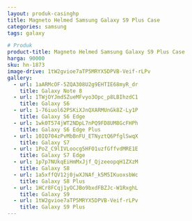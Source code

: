 ```yaml
---
layout: produk-casinghp
title: Magneto Helmed Samsung Galaxy S9 Plus Case
categories: samsung
tags: galaxy

# Produk
product-title: Magneto Helmed Samsung Galaxy S9 Plus Case
harga: 90000
sku: hn-1873
image-drive: 1tW2gvioe7aTP5MRYX5DPVB-Veif-rLPv
gallery:
  - url: 1aARMcOF-5ZQA308U2g9EHTIE68myR_dr
    title: Galaxy Note 8
  - url: 1TWjOYJmdSZueMFvyo3Opc_p8LBIhzdC1
    title: Galaxy S6
  - url: 1-76iuol62PSKiXJnQXARMUnGk8Z-Ly1P
    title: Galaxy S6 Edge
  - url: 1wk0T574jWT2NDpL7nPQ9FD8UM8GcFHPh
    title: Galaxy S6 Edge Plus
  - url: 10IQ704zPvMbBnFU_ETNyztQ6PfglSwqX
    title: Galaxy S7
  - url: 1PoZ_C9lIVLoocg5HFO1uzfGffvdMRE1E
    title: Galaxy S7 Edge
  - url: 1p7p7NUkqEiHmMxJjf_QjzeeopqH1ZXzM
    title: Galaxy S8
  - url: 1a5xffQV12j0jwXJNAf_k5M5IKuoxsbWc
    title: Galaxy S8 Plus
  - url: 1HCr8FCqj1yOCJBo9bxdFBZJc-W1RxghL
    title: Galaxy S9
  - url: 1tW2gvioe7aTP5MRYX5DPVB-Veif-rLPv
    title: Galaxy S9 Plus
---
```

